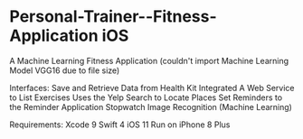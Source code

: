 # Personal-Trainer--Fitness-Application iOS
A Machine Learning Fitness Application (couldn't import Machine Learning Model VGG16 due to file size)

Interfaces:
Save and Retrieve Data from Health Kit
Integrated A Web Service to List Exercises
Uses the Yelp Search to Locate Places
Set Reminders to the Reminder Application
Stopwatch
Image Recognition (Machine Learning) 

Requirements:
Xcode 9
Swift 4
iOS 11
Run on iPhone 8 Plus
